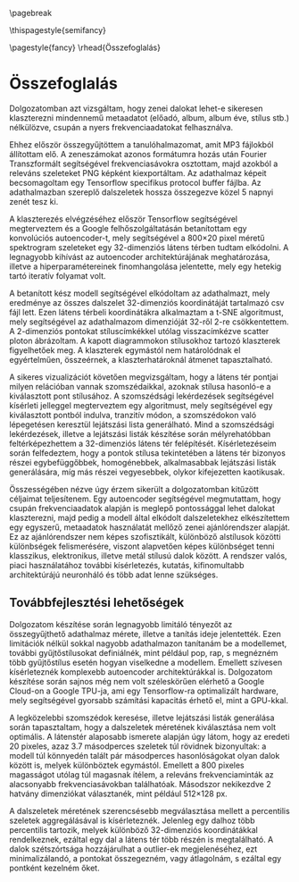 \pagebreak

\thispagestyle{semifancy} 

\pagestyle{fancy}
\rhead{Összefoglalás}  

# Összefoglalás

Dolgozatomban azt vizsgáltam, hogy zenei dalokat lehet-e sikeresen klaszterezni mindennemű metaadatot (előadó, album, album éve, stílus stb.)
nélkülözve, csupán a nyers frekvenciaadatokat felhasználva. 

Ehhez először összegyűjtöttem a tanulóhalmazomat, amit MP3 fájlokból állítottam elő. A zeneszámokat azonos formátumra hozás után
Fourier Transzformált segítségével frekvenciasávokra osztottam, majd azokból a releváns szeleteket PNG képként kiexportáltam.
Az adathalmaz képeit becsomagoltam egy Tensorflow specifikus protocol buffer fájlba. Az adathalmazban szereplő dalszeletek
hossza összegezve közel 5 napnyi zenét tesz ki.

A klaszterezés elvégzéséhez először Tensorflow segítségével megterveztem és a Google felhőszolgáltatásán betanítottam egy
konvolúciós autoencoder-t, mely segítségével a 800×20 pixel méretű spektrogram szeleteket egy 32-dimenziós látens térben
tudtam elkódolni. A legnagyobb kihívást az autoencoder architektúrájának meghatározása, illetve a hiperparamétereinek finomhangolása
jelentette, mely egy hetekig tartó iteratív folyamat volt.

A betanított kész modell segítségével elkódoltam az adathalmazt, mely eredménye az összes dalszelet 32-dimenziós
koordinátáját tartalmazó csv fájl lett. Ezen látens térbeli koordinátákra alkalmaztam a t-SNE algoritmust, mely segítségével az adathalmazom
dimenzióját 32-ről 2-re csökkentettem. A 2-dimenziós pontokat stíluscímkékkel utólag visszacímkézve scatter ploton ábrázoltam. 
A kapott diagrammokon stílusokhoz tartozó klaszterek figyelhetőek meg. A klaszterek egymástól nem határolódnak el egyértelműen,
összeérnek, a klaszterhatároknál átmenet tapasztalható.

A sikeres vizualizációt követően megvizsgáltam, hogy a látens tér pontjai milyen relációban vannak szomszédaikkal, azoknak
stílusa hasonló-e a kiválasztott pont stílusához. A szomszédsági lekérdezések segítségével kísérleti jelleggel megterveztem egy algoritmust,
mely segítségével egy kiválasztott pontból indulva, tranzitív módon, a szomszédokon való lépegetésen keresztül lejátszási lista
generálható. Mind a szomszédsági lekérdezések, illetve a lejátszási listák készítése során mélyrehatóbban feltérképezhettem a 32-dimenziós
látens tér felépítését. Kísérletezéseim során felfedeztem, hogy a pontok stílusa tekintetében a látens tér bizonyos részei egybefüggőbbek, 
homogénebbek, alkalmasabbak lejátszási listák generálására, míg más részei vegyesebbek, olykor kifejezetten kaotikusak.

Összességében nézve úgy érzem sikerült a dolgozatomban kitűzött céljaimat teljesítenem. Egy autoencoder segítségével megmutattam,
hogy csupán frekvenciaadatok alapján is meglepő pontossággal lehet dalokat klaszterezni, majd pedig a modell által elkódolt dalszeletekhez
elkészítettem egy egyszerű, metaadatok használatát mellőző zenei ajánlórendszer alapját. Ez az ajánlórendszer nem képes szofisztikált,
különböző alstílusok közötti különbségek felismerésére, viszont alapvetően képes különbséget tenni klasszikus, elektronikus, illetve metál
stílusú dalok között. A rendszer valós, piaci használatához további kísérletezés, kutatás, kifinomultabb
architektúrájú neuronháló és több adat lenne szükséges.

## Továbbfejlesztési lehetőségek

Dolgozatom készítése során legnagyobb limitáló tényezőt az összegyűjthető adathalmaz mérete, illetve a tanítás ideje jelentették.
Ezen limitációk nélkül sokkal nagyobb adathalmazon tanítanám be a modellemet, további gyűjtőstílusokat definiálnék, mint például
pop, rap, s megnézném több gyűjtőstílus esetén hogyan viselkedne a modellem. Emellett szívesen kísérleteznék komplexebb
autoencoder architektúrákkal is. Dolgozatom készítése során sajnos
még nem volt széleskörűen elérhető a Google Cloud-on a Google TPU-ja, ami egy Tensorflow-ra optimalizált hardware, mely segítségével
gyorsabb számítási kapacitás érhető el, mint a GPU-kkal.

A legközelebbi szomszédok keresése, illetve lejátszási listák generálása során tapasztaltam, hogy a dalszeletek méretének kiválasztása
nem volt optimális. A látenstér alaposabb ismerete alapján úgy látom, hogy az eredeti 20 pixeles, azaz 3.7 másodperces szeletek
túl rövidnek bizonyultak: a modell túl könnyedén talált pár másodperces hasonlóságokat olyan dalok között is, melyek különböztek egymástól.
Emellett a 800 pixeles magasságot utólag túl magasnak ítélem, a releváns frekvenciaminták az alacsonyabb frekvenciasávokban találhatóak.
Másodszor nekikezdve 2 hatvány dimenziókat választanék, mint például 512×128 px.

A dalszeletek méretének szerencsésebb megválasztása mellett a percentilis szeletek aggregálásával is kísérleteznék.
Jelenleg egy dalhoz több percentilis tartozik, melyek különböző 32-dimenziós koordinátákkal rendelkeznek, ezáltal egy dal a látens tér több részén
is megtalálható. A dalok szétszórtsága hozzájárulhat a outlier-ek megjelenéséhez, ezt minimalizálandó, a pontokat
összegezném, vagy átlagolnám, s ezáltal egy pontként kezelném őket.